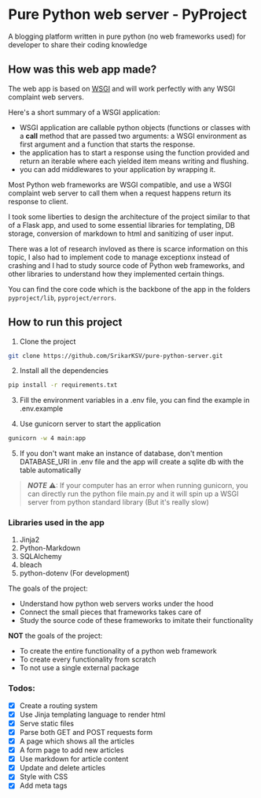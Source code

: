 # Pure Python web server - PyProject

A blogging platform written in pure python (no web frameworks used) for developer to share their coding knowledge

## How was this web app made?

The web app is based on [WSGI](https://wsgi.readthedocs.io/en/latest/index.html) and will work perfectly with any WSGI complaint web servers.

Here's a short summary of a WSGI application:

- WSGI application are callable python objects (functions or classes with a **call** method that are passed two arguments: a WSGI environment as first argument and a function that starts the response.
- the application has to start a response using the function provided and return an iterable where each yielded item means writing and flushing.
- you can add middlewares to your application by wrapping it.

Most Python web frameworks are WSGI compatible, and use a WSGI complaint web server to call them when a request happens return its response to client.

I took some liberties to design the architecture of the project similar to that of a Flask app, and used to some essential libraries for templating, DB storage, conversion of markdown to html and sanitizing of user input.

There was a lot of research invloved as there is scarce information on this topic, I also had to implement code to manage exceptionx instead of crashing and I had to study source code of Python web frameworks, and other libraries to understand how they implemented certain things.

You can find the core code which is the backbone of the app in the folders `pyproject/lib`, `pyproject/errors`.

## How to run this project

1. Clone the project

```sh
git clone https://github.com/SrikarKSV/pure-python-server.git
```

2. Install all the dependencies

```sh
pip install -r requirements.txt
```

3. Fill the environment variables in a .env file, you can find the example in .env.example

4. Use gunicorn server to start the application

```sh
gunicorn -w 4 main:app
```

5. If you don't want make an instance of database, don't mention DATABASE_URI in .env file and the app will create a sqlite db with the table automatically

> **_NOTE_** ⚠: If your computer has an error when running gunicorn, you can directly run the python file main.py and it will spin up a WSGI server from python standard library (But it's really slow)

### Libraries used in the app

1. Jinja2
2. Python-Markdown
3. SQLAlchemy
4. bleach
5. python-dotenv (For development)

The goals of the project:

- Understand how python web servers works under the hood
- Connect the small pieces that frameworks takes care of
- Study the source code of these frameworks to imitate their functionality

**NOT** the goals of the project:

- To create the entire functionality of a python web framework
- To create every functionality from scratch
- To not use a single external package

### Todos:

- [x] Create a routing system
- [x] Use Jinja templating language to render html
- [x] Serve static files
- [x] Parse both GET and POST requests form
- [x] A page which shows all the articles
- [x] A form page to add new articles
- [x] Use markdown for article content
- [x] Update and delete articles
- [x] Style with CSS
- [x] Add meta tags
